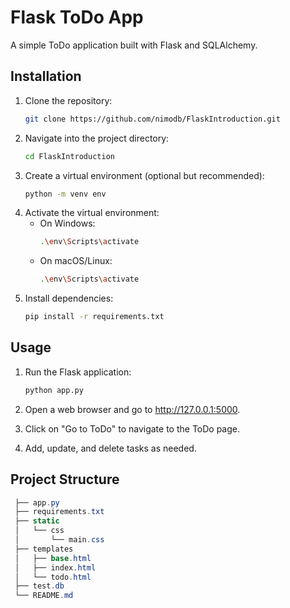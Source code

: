 # Flask ToDo App

A simple ToDo application built with Flask and SQLAlchemy.

## Installation

1. Clone the repository:
   ```bash
   git clone https://github.com/nimodb/FlaskIntroduction.git

2. Navigate into the project directory:
   ```bash
   cd FlaskIntroduction

3. Create a virtual environment (optional but recommended):
   ```bash
   python -m venv env

4. Activate the virtual environment:
    - On Windows:
        ```bash
        .\env\Scripts\activate
    - On macOS/Linux:
        ```bash
        .\env\Scripts\activate

5. Install dependencies:
   ```bash
   pip install -r requirements.txt

## Usage

1. Run the Flask application:
   ```bash
   python app.py

2. Open a web browser and go to http://127.0.0.1:5000.

3. Click on "Go to ToDo" to navigate to the ToDo page.

4. Add, update, and delete tasks as needed.

## Project Structure
   ```csharp
    ├── app.py
    ├── requirements.txt
    ├── static
    │   └── css
    │       └── main.css
    ├── templates
    │   ├── base.html
    │   ├── index.html
    │   └── todo.html
    ├── test.db
    └── README.md